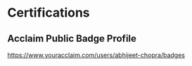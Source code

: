# Certifications

## Acclaim Public Badge Profile

<https://www.youracclaim.com/users/abhijeet-chopra/badges>

